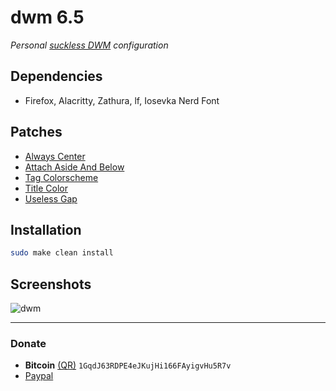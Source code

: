 # dwm 6.5
*Personal [suckless DWM](https://dwm.suckless.org/) configuration*

## Dependencies
- Firefox, Alacritty, Zathura, lf, Iosevka Nerd Font

## Patches
- [Always Center](https://dwm.suckless.org/patches/alwayscenter/dwm-alwayscenter-20200625-f04cac6.diff)
- [Attach Aside And Below](https://dwm.suckless.org/patches/attachasideandbelow/dwm-attachasideandbelow-6.4.diff)
- [Tag Colorscheme](https://dwm.suckless.org/patches/tagcolorscheme/dwm-tagcolorscheme-6.4.diff)
- [Title Color](https://dwm.suckless.org/patches/titlecolor/dwm-titlecolor-20210815-ed3ab6b4.diff)
- [Useless Gap](https://dwm.suckless.org/patches/uselessgap/dwm-uselessgap-20211119-58414bee958f2.diff)

## Installation
```bash
sudo make clean install
```

## Screenshots

<img src="https://github.com/javiorfo/img/blob/master/dwm/dwm.png?raw=true" alt="dwm" />

---

### Donate
- **Bitcoin** [(QR)](https://raw.githubusercontent.com/javiorfo/img/master/crypto/bitcoin.png)  `1GqdJ63RDPE4eJKujHi166FAyigvHu5R7v`
- [Paypal](https://www.paypal.com/donate/?hosted_button_id=FA7SGLSCT2H8G)
